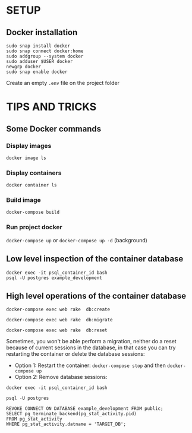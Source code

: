 # SETUP
## Docker installation
```
sudo snap install docker
sudo snap connect docker:home
sudo addgroup --system docker
sudo adduser $USER docker
newgrp docker
sudo snap enable docker
```
Create an empty `.env` file on the project folder

# TIPS AND TRICKS
## Some Docker commands
### Display images
`docker image ls`
### Display containers
`docker container ls`
### Build image
`docker-compose build`
### Run project docker
`docker-compose up`
or
`docker-compose up -d` (background)

## Low level inspection of the container database
```
docker exec -it psql_container_id bash
psql -U postgres example_development
```

## High level operations of the container database

`docker-compose exec web rake  db:create`

`docker-compose exec web rake  db:migrate`

`docker-compose exec web rake  db:reset`

Sometimes, you won't be able perform a migration, neither do a reset because of current sessions in the database, in that case you can try restarting the container or delete the database sessions:
- Option 1: Restart the container: `docker-compose stop` and then `docker-compose up`
- Option 2: Remove database sessions: 
```
docker exec -it psql_container_id bash

psql -U postgres

REVOKE CONNECT ON DATABASE example_development FROM public;
SELECT pg_terminate_backend(pg_stat_activity.pid)
FROM pg_stat_activity
WHERE pg_stat_activity.datname = 'TARGET_DB';
```

